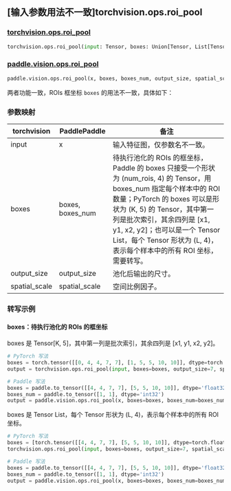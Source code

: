 ## [输入参数用法不一致]torchvision.ops.roi_pool

### [torchvision.ops.roi_pool](https://pytorch.org/vision/main/generated/torchvision.ops.roi_pool.html)

```python
torchvision.ops.roi_pool(input: Tensor, boxes: Union[Tensor, List[Tensor]], output_size: None, spatial_scale: float = 1.0)
```

### [paddle.vision.ops.roi_pool](https://www.paddlepaddle.org.cn/documentation/docs/zh/api/paddle/vision/ops/roi_pool_cn.html)

```python
paddle.vision.ops.roi_pool(x, boxes, boxes_num, output_size, spatial_scale=1.0, name=None)
```

两者功能一致，ROIs 框坐标 `boxes` 的用法不一致，具体如下：

### 参数映射

| torchvision                           | PaddlePaddle       | 备注      |
| ------------------------------------- | ------------------ | -------- |
| input                                 | x                  | 输入特征图，仅参数名不一致。|
| boxes                                 | boxes, boxes_num   | 待执行池化的 ROIs 的框坐标，Paddle 的 boxes 只接受一个形状为 (num_rois, 4) 的 Tensor，用 boxes_num 指定每个样本中的 ROI 数量；PyTorch 的 boxes 可以是形状为 (K, 5) 的 Tensor，其中第一列是批次索引，其余四列是 [x1, y1, x2, y2]；也可以是一个 Tensor List，每个 Tensor 形状为 (L, 4)，表示每个样本中的所有 ROI 坐标，需要转写。|
| output_size                           | output_size        | 池化后输出的尺寸。|
| spatial_scale                         | spatial_scale      | 空间比例因子。|

### 转写示例
#### boxes：待执行池化的 ROIs 的框坐标
boxes 是 Tensor[K, 5]，其中第一列是批次索引，其余四列是 [x1, y1, x2, y2]。
```python
# PyTorch 写法
boxes = torch.tensor([[0, 4, 4, 7, 7], [1, 5, 5, 10, 10]], dtype=torch.float32)
output = torchvision.ops.roi_pool(input, boxes=boxes, output_size=7, spatial_scale=1.0)

# Paddle 写法
boxes = paddle.to_tensor([[4, 4, 7, 7], [5, 5, 10, 10]], dtype='float32')
boxes_num = paddle.to_tensor([1, 1], dtype='int32')
output = paddle.vision.ops.roi_pool(x, boxes=boxes, boxes_num=boxes_num, output_size=7, spatial_scale=1.0)
```

boxes 是 Tensor List，每个 Tensor 形状为 (L, 4)，表示每个样本中的所有 ROI 坐标。
```python
# PyTorch 写法
boxes = [torch.tensor([[4, 4, 7, 7], [5, 5, 10, 10]], dtype=torch.float32)]
torchvision.ops.roi_pool(input, boxes=boxes, output_size=7, spatial_scale=1.0)

# Paddle 写法
boxes = paddle.to_tensor([[4, 4, 7, 7], [5, 5, 10, 10]], dtype='float32')
boxes_num = paddle.to_tensor([1, 1], dtype='int32')
output = paddle.vision.ops.roi_pool(x, boxes=boxes, boxes_num=boxes_num, output_size=7, spatial_scale=1.0)
```
